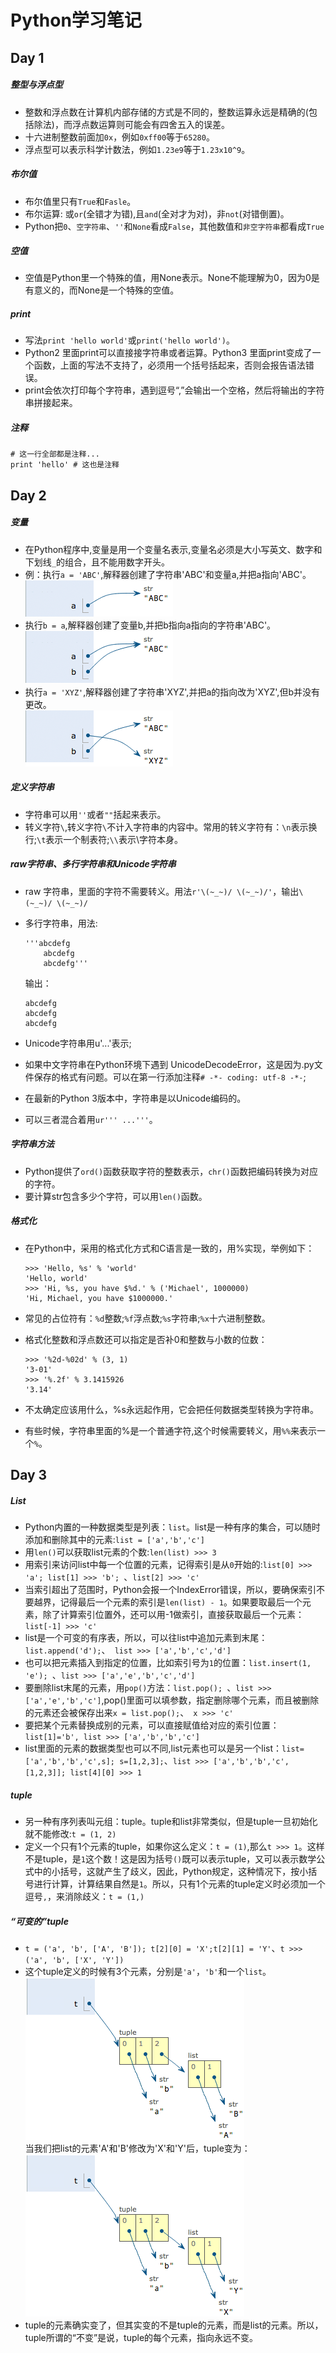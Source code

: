 # Python学习笔记

## Day 1

##### 整型与浮点型
- 整数和浮点数在计算机内部存储的方式是不同的，整数运算永远是精确的(包括除法)，而浮点数运算则可能会有四舍五入的误差。
- 十六进制整数前面加`0x`，例如`0xff00`等于`65280`。
- 浮点型可以表示科学计数法，例如`1.23e9`等于`1.23x10^9`。

##### 布尔值
- 布尔值里只有`True`和`Fasle`。
- 布尔运算: 或`or`(全错才为错),且`and`(全对才为对)，非`not`(对错倒置)。
- Python把`0`、`空字符串`、`''`和`None`看成`False`，其他数值和`非空字符串`都看成`True`

##### 空值
- 空值是Python里一个特殊的值，用None表示。None不能理解为0，因为0是有意义的，而None是一个特殊的空值。

##### print
- 写法`print 'hello world'`或`print('hello world')`。
- Python2 里面print可以直接接字符串或者运算。Python3 里面print变成了一个函数，上面的写法不支持了，必须用一个括号括起来，否则会报告语法错误。 
- print会依次打印每个字符串，遇到逗号“,”会输出一个空格，然后将输出的字符串拼接起来。

##### 注释
```
# 这一行全部都是注释...
print 'hello' # 这也是注释
```

## Day 2

##### 变量
- 在Python程序中,变量是用一个变量名表示,变量名必须是大小写英文、数字和下划线`_`的组合，且不能用数字开头。
- 例：执行`a = 'ABC'`,解释器创建了字符串'ABC'和变量a,并把a指向'ABC'。<br/>![](./1.jpg)
- 执行`b = a`,解释器创建了变量b,并把b指向a指向的字符串'ABC'。<br/>![](./2.jpg)
- 执行`a = 'XYZ'`,解释器创建了字符串'XYZ',并把a的指向改为'XYZ',但b并没有更改。<br/>![](./3.jpg)

##### 定义字符串
- 字符串可以用`''`或者`""`括起来表示。
- 转义字符`\`,转义字符`\`不计入字符串的内容中。常用的转义字符有：`\n`表示换行;`\t`表示一个制表符;`\\`表示\字符本身。

##### raw字符串、多行字符串和Unicode字符串
- raw 字符串，里面的字符不需要转义。用法`r'\(~_~)/ \(~_~)/'`，输出`\(~_~)/ \(~_~)/`
- 多行字符串，用法:

	```
	'''abcdefg
		abcdefg
		abcdefg'''
	```
	输出：

	```
	abcdefg
	abcdefg
	abcdefg
	```
- Unicode字符串用u'...'表示;
- 如果中文字符串在Python环境下遇到 UnicodeDecodeError，这是因为.py文件保存的格式有问题。可以在第一行添加注释`# -*- coding: utf-8 -*-`;
- 在最新的Python 3版本中，字符串是以Unicode编码的。
- 可以三者混合着用`ur''' ...'''`。

##### 字符串方法
- Python提供了`ord()`函数获取字符的整数表示，`chr()`函数把编码转换为对应的字符。
- 要计算str包含多少个字符，可以用`len()`函数。

##### 格式化
- 在Python中，采用的格式化方式和C语言是一致的，用%实现，举例如下：

	```
	>>> 'Hello, %s' % 'world'
	'Hello, world'
	>>> 'Hi, %s, you have $%d.' % ('Michael', 1000000)
	'Hi, Michael, you have $1000000.'
	```
- 常见的占位符有：`%d`整数;`%f`浮点数;`%s`字符串;`%x`十六进制整数。
- 格式化整数和浮点数还可以指定是否补0和整数与小数的位数：

	```
	>>> '%2d-%02d' % (3, 1)
	'3-01'
	>>> '%.2f' % 3.1415926
	'3.14'
	```
- 不太确定应该用什么，%s永远起作用，它会把任何数据类型转换为字符串。
- 有些时候，字符串里面的%是一个普通字符,这个时候需要转义，用`%%`来表示一个`%`。

## Day 3

##### List
- Python内置的一种数据类型是列表：`list`。list是一种有序的集合，可以随时添加和删除其中的元素:`list = ['a','b','c']`
- 用`len()`可以获取list元素的个数:`len(list) >>> 3`
- 用索引来访问list中每一个位置的元素，记得索引是从`0`开始的:`list[0] >>> 'a'; list[1] >>> 'b'; `、`list[2] >>> 'c'`
- 当索引超出了范围时，Python会报一个IndexError错误，所以，要确保索引不要越界，记得最后一个元素的索引是`len(list) - 1`。如果要取最后一个元素，除了计算索引位置外，还可以用-1做索引，直接获取最后一个元素：`list[-1] >>> 'c'`
- list是一个可变的有序表，所以，可以往list中追加元素到末尾：`list.append('d');`、` list >>> ['a','b','c','d']`
- 也可以把元素插入到指定的位置，比如索引号为`1`的位置：`list.insert(1, 'e'); `、`list >>> ['a','e','b','c','d']`
- 要删除list末尾的元素，用`pop()`方法：`list.pop(); `、`list >>> ['a','e','b','c']`,pop()里面可以填参数，指定删除哪个元素，而且被删除的元素还会被保存出来`x = list.pop();`、` x >>> 'c'`
- 要把某个元素替换成别的元素，可以直接赋值给对应的索引位置：`list[1]='b', list >>> ['a','b','b','c']`
- list里面的元素的数据类型也可以不同,list元素也可以是另一个list：`list=['a','b','b','c',s]; s=[1,2,3];`、`list >>> ['a','b','b','c',[1,2,3]]; list[4][0] >>> 1`

##### tuple
- 另一种有序列表叫元组：tuple。tuple和list非常类似，但是tuple一旦初始化就不能修改:`t = (1, 2)`
- 定义一个只有1个元素的tuple，如果你这么定义：`t = (1)`,那么`t >>> 1`。这样不是tuple，是`1`这个数！这是因为括号`()`既可以表示tuple，又可以表示数学公式中的小括号，这就产生了歧义，因此，Python规定，这种情况下，按小括号进行计算，计算结果自然是`1`。所以，只有1个元素的tuple定义时必须加一个逗号`,`，来消除歧义：`t = (1,)`

##### “可变的”tuple
- `t = ('a', 'b', ['A', 'B']); t[2][0] = 'X';t[2][1] = 'Y'`、`t >>> ('a', 'b', ['X', 'Y'])`
- 这个tuple定义的时候有3个元素，分别是`'a'`，`'b'`和一个`list`。<br/>![](./4.jpg)<br/>当我们把list的元素'A'和'B'修改为'X'和'Y'后，tuple变为：<br/>![](./5.jpg)
- tuple的元素确实变了，但其实变的不是tuple的元素，而是list的元素。所以，tuple所谓的“不变”是说，tuple的每个元素，指向永远不变。